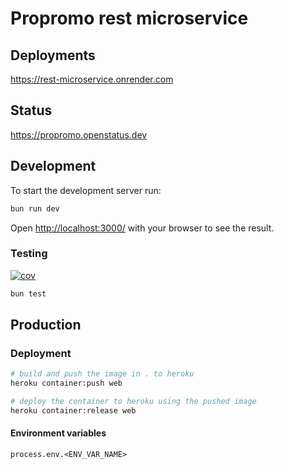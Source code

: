 # Propromo rest microservice

## Deployments

<https://rest-microservice.onrender.com>

## Status

<https://propromo.openstatus.dev>

## Development

To start the development server run:

```bash
bun run dev
```

Open <http://localhost:3000/> with your browser to see the result.

### Testing

[![cov](https://propromo-software.github.io/propromo.rest/badges/coverage.svg)](https://github.com/propromo-software/propromo.rest/actions/workflows/ci.yml)

```bash
bun test
```

## Production

### Deployment

```bash
# build and push the image in . to heroku
heroku container:push web
```

```bash
# deploy the container to heroku using the pushed image
heroku container:release web
```

#### Environment variables

`process.env.<ENV_VAR_NAME>`
